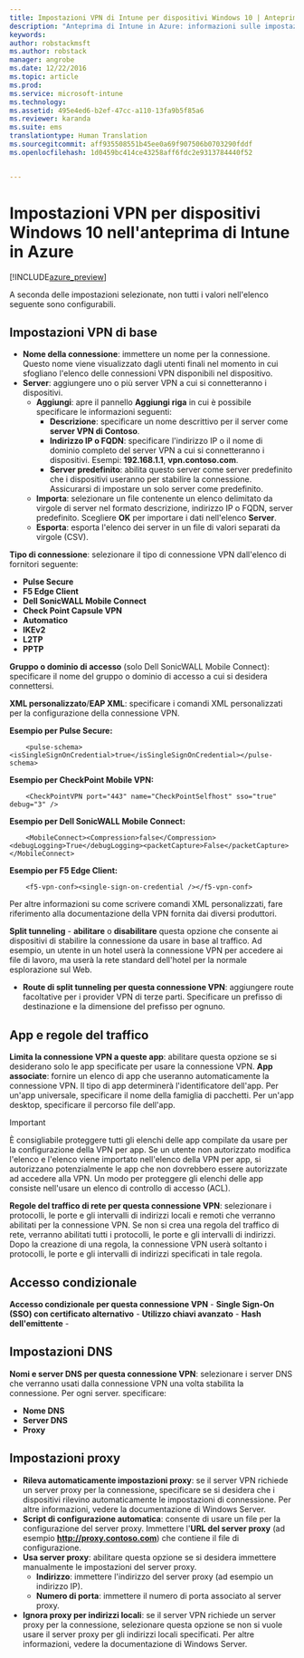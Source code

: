 ```yaml
---
title: Impostazioni VPN di Intune per dispositivi Windows 10 | Anteprima di Intune in Azure | Documentazione Microsoft
description: "Anteprima di Intune in Azure: informazioni sulle impostazioni di Intune che è possibile usare per configurare le connessioni VPN nei dispositivi Windows 10."
keywords: 
author: robstackmsft
ms.author: robstack
manager: angrobe
ms.date: 12/22/2016
ms.topic: article
ms.prod: 
ms.service: microsoft-intune
ms.technology: 
ms.assetid: 495e4ed6-b2ef-47cc-a110-13fa9b5f85a6
ms.reviewer: karanda
ms.suite: ems
translationtype: Human Translation
ms.sourcegitcommit: aff935508551b45ee0a69f907506b0703290fddf
ms.openlocfilehash: 1d0459bc414ce43258aff6fdc2e9313784440f52


---
```


# <a name="vpn-settings-for-windows-10-devices-in-intune-azure-preview"></a>Impostazioni VPN per dispositivi Windows 10 nell'anteprima di Intune in Azure

[!INCLUDE[azure_preview](../includes/azure_preview.md)]

A seconda delle impostazioni selezionate, non tutti i valori nell'elenco seguente sono configurabili.


## <a name="base-vpn-settings"></a>Impostazioni VPN di base


- **Nome della connessione**: immettere un nome per la connessione. Questo nome viene visualizzato dagli utenti finali nel momento in cui sfogliano l'elenco delle connessioni VPN disponibili nel dispositivo.
- **Server**: aggiungere uno o più server VPN a cui si connetteranno i dispositivi.
    - **Aggiungi**: apre il pannello **Aggiungi riga** in cui è possibile specificare le informazioni seguenti:
        - **Descrizione**: specificare un nome descrittivo per il server come **server VPN di Contoso**.
        - **Indirizzo IP o FQDN**: specificare l'indirizzo IP o il nome di dominio completo del server VPN a cui si connetteranno i dispositivi. Esempi: **192.168.1.1**, **vpn.contoso.com**.
        - **Server predefinito**: abilita questo server come server predefinito che i dispositivi useranno per stabilire la connessione. Assicurarsi di impostare un solo server come predefinito.
    - **Importa**: selezionare un file contenente un elenco delimitato da virgole di server nel formato descrizione, indirizzo IP o FQDN, server predefinito. Scegliere **OK** per importare i dati nell'elenco **Server**.
    - **Esporta**: esporta l'elenco dei server in un file di valori separati da virgole (CSV).

**Tipo di connessione**: selezionare il tipo di connessione VPN dall'elenco di fornitori seguente:
- **Pulse Secure**
- **F5 Edge Client**
- **Dell SonicWALL Mobile Connect**
- **Check Point Capsule VPN**
- **Automatico**
- **IKEv2**
- **L2TP**
- **PPTP**

**Gruppo o dominio di accesso** (solo Dell SonicWALL Mobile Connect): specificare il nome del gruppo o dominio di accesso a cui si desidera connettersi.

**XML personalizzato**/**EAP XML**: specificare i comandi XML personalizzati per la configurazione della connessione VPN.

**Esempio per Pulse Secure:**

```
    <pulse-schema><isSingleSignOnCredential>true</isSingleSignOnCredential></pulse-schema>
```

**Esempio per CheckPoint Mobile VPN:**

```
    <CheckPointVPN port="443" name="CheckPointSelfhost" sso="true" debug="3" />
```

**Esempio per Dell SonicWALL Mobile Connect:**

```
    <MobileConnect><Compression>false</Compression><debugLogging>True</debugLogging><packetCapture>False</packetCapture></MobileConnect>
```

**Esempio per F5 Edge Client:**

```
    <f5-vpn-conf><single-sign-on-credential /></f5-vpn-conf>
```

Per altre informazioni su come scrivere comandi XML personalizzati, fare riferimento alla documentazione della VPN fornita dai diversi produttori.

**Split tunneling** - **abilitare** o **disabilitare** questa opzione che consente ai dispositivi di stabilire la connessione da usare in base al traffico. Ad esempio, un utente in un hotel userà la connessione VPN per accedere ai file di lavoro, ma userà la rete standard dell'hotel per la normale esplorazione sul Web.
- **Route di split tunneling per questa connessione VPN**: aggiungere route facoltative per i provider VPN di terze parti. Specificare un prefisso di destinazione e la dimensione del prefisso per ognuno.

## <a name="apps-and-traffic-rules"></a>App e regole del traffico

**Limita la connessione VPN a queste app**: abilitare questa opzione se si desiderano solo le app specificate per usare la connessione VPN.
**App associate**: fornire un elenco di app che useranno automaticamente la connessione VPN. Il tipo di app determinerà l'identificatore dell'app. Per un'app universale, specificare il nome della famiglia di pacchetti. Per un'app desktop, specificare il percorso file dell'app.

>[!IMPORTANT]
>È consigliabile proteggere tutti gli elenchi delle app compilate da usare per la configurazione della VPN per app. Se un utente non autorizzato modifica l'elenco e l'elenco viene importato nell'elenco della VPN per app, si autorizzano potenzialmente le app che non dovrebbero essere autorizzate ad accedere alla VPN. Un modo per proteggere gli elenchi delle app consiste nell'usare un elenco di controllo di accesso (ACL).

**Regole del traffico di rete per questa connessione VPN**: selezionare i protocolli, le porte e gli intervalli di indirizzi locali e remoti che verranno abilitati per la connessione VPN. Se non si crea una regola del traffico di rete, verranno abilitati tutti i protocolli, le porte e gli intervalli di indirizzi. Dopo la creazione di una regola, la connessione VPN userà soltanto i protocolli, le porte e gli intervalli di indirizzi specificati in tale regola.


## <a name="conditional-access"></a>Accesso condizionale

**Accesso condizionale per questa connessione VPN** -
**Single Sign-On (SSO) con certificato alternativo** -
**Utilizzo chiavi avanzato** -
**Hash dell'emittente** -

## <a name="dns-settings"></a>Impostazioni DNS

**Nomi e server DNS per questa connessione VPN**: selezionare i server DNS che verranno usati dalla connessione VPN una volta stabilita la connessione.
Per ogni server. specificare:
- **Nome DNS**
- **Server DNS**
- **Proxy**

## <a name="proxy-settings"></a>Impostazioni proxy

- **Rileva automaticamente impostazioni proxy**: se il server VPN richiede un server proxy per la connessione, specificare se si desidera che i dispositivi rilevino automaticamente le impostazioni di connessione. Per altre informazioni, vedere la documentazione di Windows Server.
- **Script di configurazione automatica**: consente di usare un file per la configurazione del server proxy. Immettere l'**URL del server proxy** (ad esempio **http://proxy.contoso.com**) che contiene il file di configurazione.
- **Usa server proxy**: abilitare questa opzione se si desidera immettere manualmente le impostazioni del server proxy.
    - **Indirizzo**: immettere l'indirizzo del server proxy (ad esempio un indirizzo IP).
    - **Numero di porta**: immettere il numero di porta associato al server proxy.
- **Ignora proxy per indirizzi locali**: se il server VPN richiede un server proxy per la connessione, selezionare questa opzione se non si vuole usare il server proxy per gli indirizzi locali specificati. Per altre informazioni, vedere la documentazione di Windows Server.



<!--HONumber=Feb17_HO1-->


